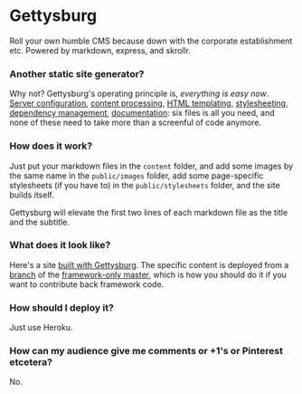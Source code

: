 Gettysburg
==========

Roll your own humble CMS because down with the corporate establishment etc.
Powered by markdown, express, and skrollr.

### Another static site generator?

Why not? Gettysburg's operating principle is, _everything is easy now_. 
[Server configuration](https://github.com/shackbarth/gettysburg/blob/master/app.js),
[content processing](https://github.com/shackbarth/gettysburg/blob/master/lib/process_content.js), 
[HTML templating](https://github.com/shackbarth/gettysburg/blob/master/views/content.ejs), 
[stylesheeting](https://github.com/shackbarth/gettysburg/blob/master/public/stylesheets/style.styl), 
[dependency management](https://github.com/shackbarth/gettysburg/blob/master/package.json),
[documentation](https://github.com/shackbarth/gettysburg/blob/master/README.md): 
six files is all you need, and none of these need to take more than a screenful of code anymore.

### How does it work?

Just put your markdown files in the `content` folder, and add some images by
the same name in the `public/images` folder, add some page-specific stylesheets (if you have to) 
in the `public/stylesheets` folder, and the site builds itself.

Gettysburg will elevate the first two lines of each markdown file as the title and the subtitle.

### What does it look like?

Here's a site [built with Gettysburg](http://shackbarth-gettysburg.herokuapp.com/). The specific content 
is deployed from a [branch](https://github.com/shackbarth/gettysburg/tree/shackbarth) of the
[framework-only master](https://github.com/shackbarth/gettysburg), 
which is how you should do it if you want to contribute back framework
code.

### How should I deploy it?

Just use Heroku.

### How can my audience give me comments or +1's or Pinterest etcetera?

No.
